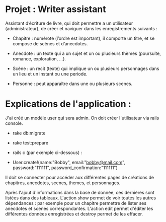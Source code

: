 # Projet : Writer assistant

Assistant d’écriture de livre, qui doit permettre a un utilisateur (administrateur), de créer et naviguer dans les enregistrements suivants :

- Chapitre : numérote (l’ordre est important), il comporte un titre, et se compose de scènes et d’anecdotes.

- Anecdote : un texte qui a un sujet et un ou plusieurs thèmes (poursuite, romance, exploration, …).

- Scène : un recit (texte) qui implique un ou plusieurs personnages dans un lieu et un instant ou une periode.

- Personne : peut apparaître dans une ou plusieurs scenes.




# Explications de l'application : 


J'ai créé un modèle user qui sera admin. On doit créer l'utilisateur via rails console.

- rake db:migrate

- rake test:prepare

- rails c (par exemple ci-dessous) :

- User.create!(name:"Bobby", email:"bobby@mail.com", password:"111111", password_confirmation:"111111")

Il doit se connecter pour accéder aux différentes pages de créations de chapitres, anecdotes, scenes, themes, et personnages.

Après l'ajout d'informations dans la base de donnée, ces dernières sont listées dans des tableaux. L'action show permet de voir toutes les autres dépendances : par exemple pour un chapitre permettre de lister ses anecdotes et scenes correspondantes. L'action edit permet d'éditer les différentes données enregistrées et destroy permet de les effacer.